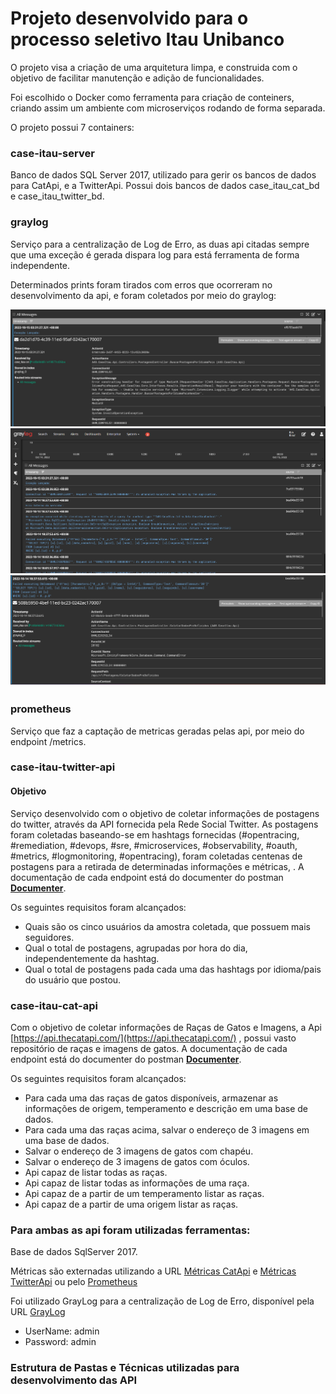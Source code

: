 # Projeto desenvolvido para o processo seletivo Itau Unibanco

O projeto visa a criação de uma arquitetura limpa, e construida com o objetivo de facilitar manutenção e adição de funcionalidades.

Foi escolhido o Docker como ferramenta para criação de conteiners, criando assim um ambiente com microserviços rodando de forma separada.

O projeto possui 7 containers:

### case-itau-server 

Banco de dados SQL Server 2017, utilizado para gerir os bancos de dados para CatApi, e a TwitterApi. Possui dois bancos de dados case_itau_cat_bd e case_itau_twitter_bd.

### graylog

Serviço para a centralização de Log de Erro, as duas api citadas sempre que uma exceção é gerada dispara log para está ferramenta de forma independente.

Determinados prints foram tirados com erros que ocorreram no desenvolvimento da api, e foram coletados por meio do graylog:

![Handler Erro](https://github.com/PFLOA/CaseItau/blob/main/img/HandlerError.png)
![Context Erro](https://github.com/PFLOA/CaseItau/blob/main/img/LogErrorGeral.png)
![Command Erro](https://github.com/PFLOA/CaseItau/blob/main/img/LogPrint.png)

### prometheus

Serviço que faz a captação de metricas geradas pelas api, por meio do endpoint /metrics.

### case-itau-twitter-api

#### Objetivo

Serviço desenvolvido com o objetivo de coletar informações de postagens do twitter, através da API fornecida pela Rede Social Twitter. As postagens foram coletadas baseando-se em hashtags fornecidas (#opentracing, #remediation, #devops, #sre, #microservices, #observability, #oauth, #metrics, #logmonitoring, #opentracing), foram coletadas centenas de postagens para a retirada de determinadas informações e métricas, . A documentação de cada endpoint está do documenter do postman [**Documenter**](https://documenter.getpostman.com/view/11862082/2s847BUbVz).

Os seguintes requisitos foram alcançados:

- Quais são os cinco usuários da amostra coletada, que possuem mais seguidores.
- Qual o total de postagens, agrupadas por hora do dia, independentemente da hashtag.
- Qual o total de postagens pada cada uma das hashtags por idioma/pais do usuário que postou.  

### case-itau-cat-api

Com o objetivo de coletar informações de Raças de Gatos e Imagens, a Api [https://api.thecatapi.com/](https://api.thecatapi.com/) , possui vasto repositório de raças e imagens de gatos. A documentação de cada endpoint está do documenter do postman **[Documenter](https://documenter.getpostman.com/view/11862082/2s847BVGTs)**.

Os seguintes requisitos foram alcançados:

- Para cada uma das raças de gatos disponíveis, armazenar as informações de origem, temperamento e descrição em uma base de dados.
- Para cada uma das raças acima, salvar o endereço de 3 imagens em uma base de dados.
- Salvar o endereço de 3 imagens de gatos com chapéu.
- Salvar o endereço de 3 imagens de gatos com óculos.
- Api capaz de listar todas as raças.
- Api capaz de listar todas as informações de uma raça.
- Api capaz de a partir de um temperamento listar as raças.
- Api capaz de a partir de uma origem listar as raças.

### Para ambas as api foram utilizadas ferramentas:

Base de dados SqlServer 2017.

Métricas são externadas utilizando a URL [Métricas CatApi](http://localhost:8080/metrics) e [Métricas TwitterApi](http://localhost:8080/metrics) ou pelo [Prometheus](http://localhost:9090/graph)

Foi utilizado GrayLog para a centralização de Log de Erro, disponível pela URL [GrayLog](http://localhost:9000/)

- UserName: admin
- Password: admin

### Estrutura de Pastas e Técnicas utilizadas para desenvolvimento das API


    
